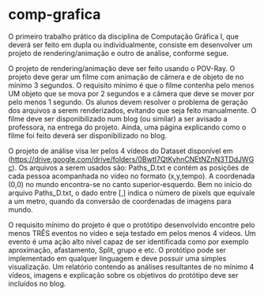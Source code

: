 # comp-grafica

O primeiro trabalho prático da disciplina de Computação Gráfica I, que deverá ser feito em dupla ou individualmente, consiste em desenvolver um projeto de rendering/animação e outro de análise, conforme segue.

O projeto de rendering/animação deve ser feito usando o POV-Ray. O projeto deve gerar um filme com animação de câmera e de objeto de no mínimo 3 segundos. O requisito mínimo é que o filme contenha pelo menos UM objeto que se mova por 2 segundos e a câmera que deve se mover por pelo menos 1 segundo. Os alunos devem resolver o problema de geração dos arquivos a serem renderizados, evitando que seja feito manualmente. O filme deve ser disponibilizado num blog (ou similar) a ser avisado a professora, na entrega do projeto. Ainda, uma página explicando como o filme foi feito deverá ser disponibilizado no blog.

O projeto de análise visa ler pelos 4 vídeos do Dataset disponível em (https://drive.google.com/drive/folders/0BwtI7QtKyhnCNEtNZnN3TDdJWGc). Os arquivos a serem usados são: Paths_D.txt e contém as posições de cada pessoa acompanhada no vídeo no formato (x,y,tempo). A coordenada (0,0) no mundo encontra-se no canto superior-esquerdo. Bem no início do arquivo Paths_D.txt, o dado entre [,] indica o número de pixels que equivale a um metro, quando da conversão de coordenadas de imagens para mundo.

O requisito mínimo do projeto é que o protótipo desenvolvido encontre pelo menos TRÊS eventos no vídeo e seja testado em pelos menos 4 vídeos. Um evento é uma ação alto nível capaz de ser identificada como por exemplo aproximação, afastamento, Split, grupo e etc. O protótipo pode ser implementado em qualquer linguagem e deve possuir uma simples visualização. Um relatório contendo as análises resultantes de no mínimo 4 vídeos, imagens e explicação sobre os objetivos do protótipo deve ser incluídos no blog.
